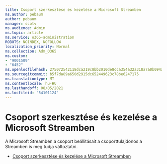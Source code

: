 ```yaml
---
title: Csoport szerkesztése és kezelése a Microsoft Streamben
ms.author: pebaum
author: pebaum
manager: scotv
ms.audience: Admin
ms.topic: article
ms.service: o365-administration
ROBOTS: NOINDEX, NOFOLLOW
localization_priority: Normal
ms.collection: Adm_O365
ms.custom:
- "9001509"
- "6452"
ms.openlocfilehash: 275072542118dca219c8bb2010de8cca354a32a318a7a0b094a3ec77bedcbadc
ms.sourcegitcommit: b5f7da89a650d2915dc652449623c78be6247175
ms.translationtype: MT
ms.contentlocale: hu-HU
ms.lasthandoff: 08/05/2021
ms.locfileid: "54101124"
---
```

# <a name="edit-and-manage-a-group-in-microsoft-stream"></a>Csoport szerkesztése és kezelése a Microsoft Streamben

A Microsoft Streamben a csoport beállításait a csoporttulajdonos a Streamben is meg tudja változtatni.  

- [Csoport szerkesztése és kezelése a Microsoft Streamben](https://docs.microsoft.com/stream/portal-manage-groups)
